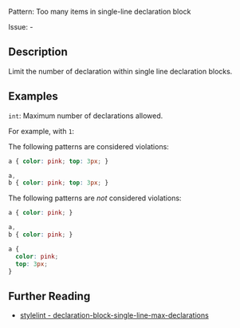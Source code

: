 Pattern: Too many items in single-line declaration block

Issue: -

## Description

Limit the number of declaration within single line declaration blocks.

## Examples

`int`: Maximum number of declarations allowed.

For example, with `1`:

The following patterns are considered violations:

```css
a { color: pink; top: 3px; }
```

```css
a,
b { color: pink; top: 3px; }
```

The following patterns are *not* considered violations:

```css
a { color: pink; }
```

```css
a,
b { color: pink; }
```

```css
a {
  color: pink;
  top: 3px;
}
```

## Further Reading

* [stylelint - declaration-block-single-line-max-declarations](https://stylelint.io/user-guide/rules/declaration-block-single-line-max-declarations)